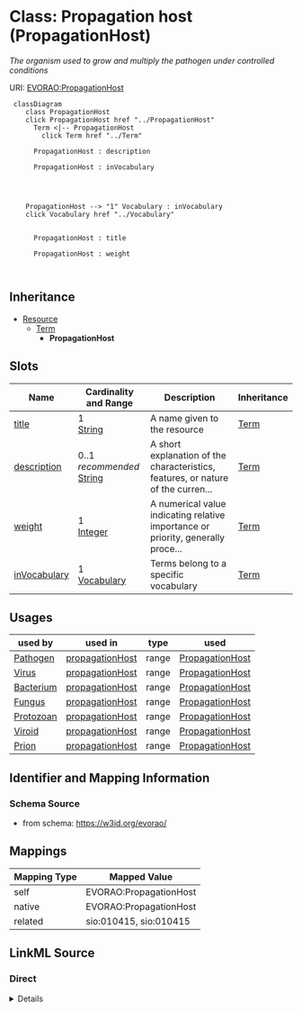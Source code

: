

# Class: Propagation host (PropagationHost) 


_The organism used to grow and multiply the pathogen under controlled conditions_





URI: [EVORAO:PropagationHost](https://w3id.org/evorao/PropagationHost)






```mermaid
 classDiagram
    class PropagationHost
    click PropagationHost href "../PropagationHost"
      Term <|-- PropagationHost
        click Term href "../Term"
      
      PropagationHost : description
        
      PropagationHost : inVocabulary
        
          
    
    
    PropagationHost --> "1" Vocabulary : inVocabulary
    click Vocabulary href "../Vocabulary"

        
      PropagationHost : title
        
      PropagationHost : weight
        
      
```





## Inheritance
* [Resource](Resource.md)
    * [Term](Term.md)
        * **PropagationHost**



## Slots

| Name | Cardinality and Range | Description | Inheritance |
| ---  | --- | --- | --- |
| [title](title.md) | 1 <br/> [String](String.md) | A name given to the resource | [Term](Term.md) |
| [description](description.md) | 0..1 _recommended_ <br/> [String](String.md) | A short explanation of the characteristics, features, or nature of the curren... | [Term](Term.md) |
| [weight](weight.md) | 1 <br/> [Integer](Integer.md) | A numerical value indicating relative importance or priority, generally proce... | [Term](Term.md) |
| [inVocabulary](inVocabulary.md) | 1 <br/> [Vocabulary](Vocabulary.md) | Terms belong to a specific vocabulary | [Term](Term.md) |





## Usages

| used by | used in | type | used |
| ---  | --- | --- | --- |
| [Pathogen](Pathogen.md) | [propagationHost](propagationHost.md) | range | [PropagationHost](PropagationHost.md) |
| [Virus](Virus.md) | [propagationHost](propagationHost.md) | range | [PropagationHost](PropagationHost.md) |
| [Bacterium](Bacterium.md) | [propagationHost](propagationHost.md) | range | [PropagationHost](PropagationHost.md) |
| [Fungus](Fungus.md) | [propagationHost](propagationHost.md) | range | [PropagationHost](PropagationHost.md) |
| [Protozoan](Protozoan.md) | [propagationHost](propagationHost.md) | range | [PropagationHost](PropagationHost.md) |
| [Viroid](Viroid.md) | [propagationHost](propagationHost.md) | range | [PropagationHost](PropagationHost.md) |
| [Prion](Prion.md) | [propagationHost](propagationHost.md) | range | [PropagationHost](PropagationHost.md) |






## Identifier and Mapping Information







### Schema Source


* from schema: https://w3id.org/evorao/




## Mappings

| Mapping Type | Mapped Value |
| ---  | ---  |
| self | EVORAO:PropagationHost |
| native | EVORAO:PropagationHost |
| related | sio:010415, sio:010415 |







## LinkML Source

<!-- TODO: investigate https://stackoverflow.com/questions/37606292/how-to-create-tabbed-code-blocks-in-mkdocs-or-sphinx -->

### Direct

<details>
```yaml
name: PropagationHost
description: The organism used to grow and multiply the pathogen under controlled
  conditions
title: Propagation host
from_schema: https://w3id.org/evorao/
related_mappings:
- sio:010415
- sio:010415
is_a: Term

```
</details>

### Induced

<details>
```yaml
name: PropagationHost
description: The organism used to grow and multiply the pathogen under controlled
  conditions
title: Propagation host
from_schema: https://w3id.org/evorao/
related_mappings:
- sio:010415
- sio:010415
is_a: Term
attributes:
  title:
    name: title
    description: A name given to the resource
    title: title
    comments:
    - 'The title of the item should be as short and descriptive as possible. E.g.
      for virus products it should basically be based on the following Pattern: ''Virus
      name'', ''virus host type'', ''collection year'', ''country of collection''
      ex ''suspected epidemiological origin'', ''genotype'', ''strain'', ''variant
      name or specific feature'
    from_schema: https://w3id.org/evorao/
    exact_mappings:
    - schema:name
    - rdfs:label
    rank: 1000
    slot_uri: dct:title
    alias: title
    owner: PropagationHost
    domain_of:
    - Term
    - Dataset
    - DataService
    - Publication
    - License
    - Certification
    range: string
    required: true
    multivalued: false
  description:
    name: description
    description: A short explanation of the characteristics, features, or nature of
      the current item
    title: description
    comments:
    - Describe this item in few lines. This description will serve as a summary to
      present the resource.
    from_schema: https://w3id.org/evorao/
    exact_mappings:
    - schema:description
    close_mappings:
    - schema:description
    - schema:description
    rank: 1000
    slot_uri: dct:description
    alias: description
    owner: PropagationHost
    domain_of:
    - Term
    - Dataset
    - DataService
    - PersonOrOrganization
    - File
    - ContactPoint
    - License
    - Certification
    range: string
    required: false
    recommended: true
    multivalued: false
  weight:
    name: weight
    description: A numerical value indicating relative importance or priority, generally
      processed in ascending order. This weight helps prioritize content when organizing
      or processing data. Its value can be negative, with a default set to 0
    title: weight
    comments:
    - The lowest weighted Data providers are triggered first, this may be usefull
      to populate at first entities that are referenced by others (e.g. Version ahead
      of Rank ahead of Taxon)
    from_schema: https://w3id.org/evorao/
    close_mappings:
    - adms:status
    rank: 1000
    ifabsent: int(0)
    alias: weight
    owner: PropagationHost
    domain_of:
    - Term
    - DataProvider
    range: integer
    required: true
    multivalued: false
  inVocabulary:
    name: inVocabulary
    description: Terms belong to a specific vocabulary
    title: in Vocabulary
    from_schema: https://w3id.org/evorao/
    close_mappings:
    - wdp:P972
    related_mappings:
    - dct:isReferencedBy
    broad_mappings:
    - dct:isPartOf
    rank: 1000
    alias: inVocabulary
    owner: PropagationHost
    domain_of:
    - Term
    range: Vocabulary
    required: true
    multivalued: false

```
</details>